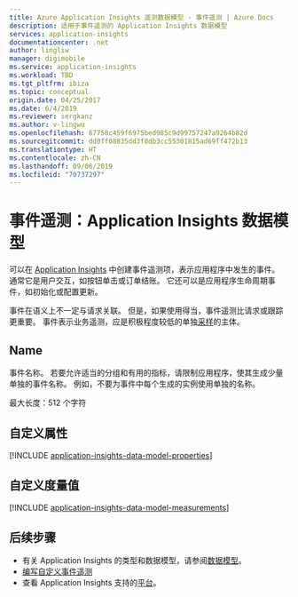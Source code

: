 ```yaml
---
title: Azure Application Insights 遥测数据模型 - 事件遥测 | Azure Docs
description: 适用于事件遥测的 Application Insights 数据模型
services: application-insights
documentationcenter: .net
author: lingliw
manager: digimobile
ms.service: application-insights
ms.workload: TBD
ms.tgt_pltfrm: ibiza
ms.topic: conceptual
origin.date: 04/25/2017
ms.date: 6/4/2019
ms.reviewer: sergkanz
ms.author: v-lingwu
ms.openlocfilehash: 67758c459f6975bed985c9d99757247a9264b82d
ms.sourcegitcommit: dd0ff08835dd3f8db3cc55301815ad69ff472b13
ms.translationtype: HT
ms.contentlocale: zh-CN
ms.lasthandoff: 09/06/2019
ms.locfileid: "70737297"
---
```

# <a name="event-telemetry-application-insights-data-model"></a>事件遥测：Application Insights 数据模型

可以在 [Application Insights](../../azure-monitor/app/app-insights-overview.md) 中创建事件遥测项，表示应用程序中发生的事件。 通常它是用户交互，如按钮单击或订单结账。 它还可以是应用程序生命周期事件，如初始化或配置更新。 

事件在语义上不一定与请求关联。 但是，如果使用得当，事件遥测比请求或跟踪更重要。 事件表示业务遥测，应是积极程度较低的单独[采样](../../azure-monitor/app/api-filtering-sampling.md)的主体。

## <a name="name"></a>Name

事件名称。 若要允许适当的分组和有用的指标，请限制应用程序，使其生成少量单独的事件名称。 例如，不要为事件中每个生成的实例使用单独的名称。

最大长度：512 个字符

## <a name="custom-properties"></a>自定义属性

[!INCLUDE [application-insights-data-model-properties](../../../includes/application-insights-data-model-properties.md)]

## <a name="custom-measurements"></a>自定义度量值

[!INCLUDE [application-insights-data-model-measurements](../../../includes/application-insights-data-model-measurements.md)]

## <a name="next-steps"></a>后续步骤

- 有关 Application Insights 的类型和数据模型，请参阅[数据模型](data-model.md)。
- [编写自定义事件遥测](../../azure-monitor/app/api-custom-events-metrics.md#trackevent)
- 查看 Application Insights 支持的[平台](../../azure-monitor/app/platforms.md)。




